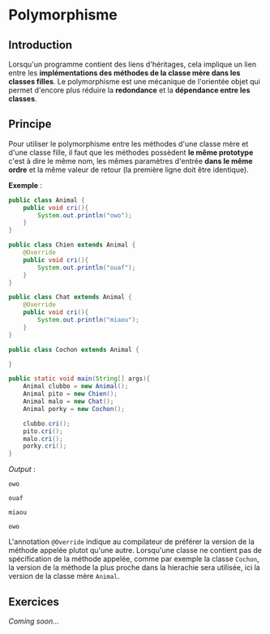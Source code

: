 # Polymorphisme

## Introduction

Lorsqu'un programme contient des liens d'héritages, cela implique un lien entre les **implémentations des méthodes de la classe mère dans les classes filles**. Le polymorphisme est une mécanique de l'orientée objet qui permet d'encore plus réduire la **redondance** et la **dépendance entre les classes**.

## Principe

Pour utiliser le polymorphisme entre les méthodes d'une classe mère et d'une classe fille, il faut que les méthodes possèdent **le même prototype** c'est à dire le même nom, les mêmes paramètres d'entrée **dans le même ordre** et la même valeur de retour (la première ligne doit être identique).

**Exemple** :

```java
public class Animal {
    public void cri(){
        System.out.println("owo");
    }
}
```

```java
public class Chien extends Animal {
    @Override
    public void cri(){
        System.out.println("ouaf");
    }
}
```

```java
public class Chat extends Animal {
    @Override
    public void cri(){
        System.out.println("miaou");
    }
}
```

```java
public class Cochon extends Animal {

}
```

```java
public static void main(String[] args){
    Animal clubbo = new Animal();
    Animal pito = new Chien();
    Animal malo = new Chat();
    Animal porky = new Cochon();

    clubbo.cri();
    pito.cri();
    malo.cri();
    porky.cri();
}
```

*Output* :

`owo`

`ouaf`

`miaou`

`owo`

L'annotation `@Override` indique au compilateur de préférer la version de la méthode appelée plutot qu'une autre. Lorsqu'une classe ne contient pas de spécification de la méthode appelée, comme par exemple la classe `Cochon`, la version de la méthode la plus proche dans la hierachie sera utilisée, ici la version de la classe mère `Animal`.

## Exercices

*Coming soon...*
